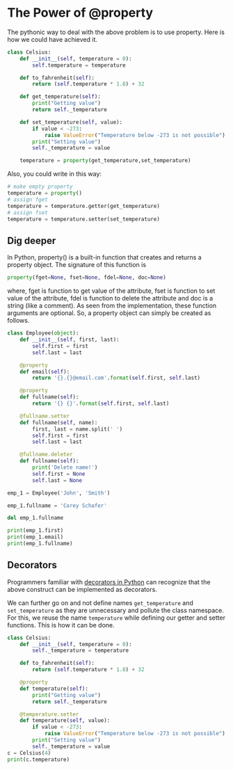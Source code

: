 # The Power of @property

The pythonic way to deal with the above problem is to use property. Here is how we could have achieved it.

```python
class Celsius:
    def __init__(self, temperature = 0):
        self.temperature = temperature

    def to_fahrenheit(self):
        return (self.temperature * 1.8) + 32

    def get_temperature(self):
        print("Getting value")
        return self._temperature

    def set_temperature(self, value):
        if value < -273:
            raise ValueError("Temperature below -273 is not possible")
        print("Setting value")
        self._temperature = value

    temperature = property(get_temperature,set_temperature)
```

Also, you could write in this way:

```python
# make empty property
temperature = property()
# assign fget
temperature = temperature.getter(get_temperature)
# assign fset
temperature = temperature.setter(set_temperature)
```

## Dig deeper

In Python, property() is a built-in function that creates and returns a property object. The signature of this function
is

```python
property(fget=None, fset=None, fdel=None, doc=None)
```

where, fget is function to get value of the attribute, fset is function to set value of the attribute, fdel is function
to delete the attribute and doc is a string (like a comment). As seen from the implementation, these function arguments
are optional. So, a property object can simply be created as follows.

```python
class Employee(object):
    def __init__(self, first, last):
        self.first = first
        self.last = last

    @property
    def email(self):
        return '{}.{}@email.com'.format(self.first, self.last)

    @property
    def fullname(self):
        return '{} {}'.format(self.first, self.last)

    @fullname.setter
    def fullname(self, name):
        first, last = name.split(' ')
        self.first = first
        self.last = last

    @fullname.deleter
    def fullname(self):
        print('Delete name!')
        self.first = None
        self.last = None

emp_1 = Employee('John', 'Smith')

emp_1.fullname = 'Corey Schafer'

del emp_1.fullname

print(emp_1.first)
print(emp_1.email)
print(emp_1.fullname)
```

## Decorators

Programmers familiar with [decorators in Python](https://www.programiz.com/python-programming/decorator) can recognize
that the above construct can be implemented as decorators.

We can further go on and not define names `get_temperature` and `set_temperature` as they are unnecessary and pollute
the class namespace. For this, we reuse the name `temperature` while defining our getter and setter functions. This is
how it can be done.

```python
class Celsius:
    def __init__(self, temperature = 0):
        self._temperature = temperature

    def to_fahrenheit(self):
        return (self.temperature * 1.8) + 32

    @property
    def temperature(self):
        print("Getting value")
        return self._temperature

    @temperature.setter
    def temperature(self, value):
        if value < -273:
            raise ValueError("Temperature below -273 is not possible")
        print("Setting value")
        self._temperature = value
c = Celsius(4)
print(c.temperature)
```
